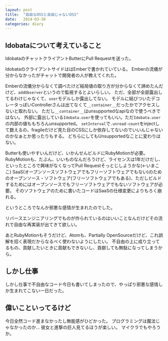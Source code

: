 ```yaml
---
layout: post
title:  "自由なOSSと自由じゃないOSS"
date:   2014-03-30
categories: diary
---
```


## Idobataについて考えていること
IdobataのチャットクライアントButterにPull Requestを送った。

IdobataのクライアントサイドははEmberで書かれていている。
Emberの流儀が分からなかったがチャットで開発者の人が教えてくれた。

Emberの流儀分からなくて調べたけど結局値の取り方が分からなくて諦めたんだけど、`addObserver`というので監視するとよいらしい。
ただ、全部が全部露出してるわけじゃなくて、`user`モデルしか露出してない。
モデルに結びついたデコレータっぽいControllerさんは出てなくて`__container__`だったかでアクセスしないと取れない。
ただし`__container__`はunsupportedなapiなので使うべきではない。
外部に露出している`Idobata.user`を使ってもいい。ただ`Idobata.user`の内部の値ももちろんunsupported。
`setInterval`で`.unread-count`をinjectして数えるの、fragileだけど見た目のCSSにしか依存してないのでいいんじゃないのかなぁとか思ったりもする。
どちらにしてもUnsupportedなことに変わりはない。

Butterも使いやすいんだけど、いかんせんビルドにRubyMotionが必要。
RubyMotionも、たぶん、いいものなんだろうけど、ライセンスは1年だけだし、といったところで興味がなくなってPull Requestそっとじしようかな(←いまここ)
SaaS(オープンソースソフトウェアでもフリーソフトウェアでもない)のためのオープンソース・ソフトウェア(フリーソフトウェアでもある)、ただしビルドするためにはオープンソースでもフリーソフトウェアでもないソフトウェアが必要。
そのソフトウェアのために書いたコードはSaaSの仕様変更によりもろく崩れる。

というところでなんか邪悪な感情が生まれたのでした。

リバースエンジニアリングでものが作られているのはいいことなんだけどその流れで自由な再実装が出てきて欲しい。

あとRubyMotionもそうだけど、Atomも、Partially OpenSourceだけど、これ誤解を招く表現だからなるべく使わないようにしたい。
不自由の上に成り立ってるもの、貢献したいときに貢献もできないし、貢献しても無駄になってしまうから。

## しかし仕事
しかし仕事で不自由なコード今日も書いてしまったので、やっぱり邪悪な感情しか生まれてこない一日だった。

## 偉いこといってるけど
今日全然コード進まなかったし無能感がひどかった。
プログラミングは魔法じゃなかったのか...
彼女と進撃の巨人見てるほうが楽しい。
マイクラでもやろうか。
